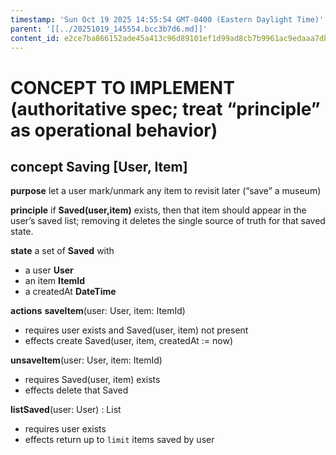```yaml
---
timestamp: 'Sun Oct 19 2025 14:55:54 GMT-0400 (Eastern Daylight Time)'
parent: '[[../20251019_145554.bcc3b7d6.md]]'
content_id: e2ce7ba866152ade45a413c96d89101ef1d99ad8cb7b9961ac9edaaa7db61e27
---
```


# CONCEPT TO IMPLEMENT (authoritative spec; treat “principle” as operational behavior)

## concept **Saving** \[User, Item]

**purpose**
let a user mark/unmark any item to revisit later (“save” a museum)

**principle**
if **Saved(user,item)** exists, then that item should appear in the user’s saved list; removing it deletes the single source of truth for that saved state.

**state**
a set of **Saved** with

* a user **User**
* an item **ItemId**
* a createdAt **DateTime**

**actions**
**saveItem**(user: User, item: ItemId)

* requires user exists and Saved(user, item) not present
* effects create Saved(user, item, createdAt := now)

**unsaveItem**(user: User, item: ItemId)

* requires Saved(user, item) exists
* effects delete that Saved

**listSaved**(user: User) : List<ItemId>

* requires user exists
* effects return up to `limit` items saved by user
